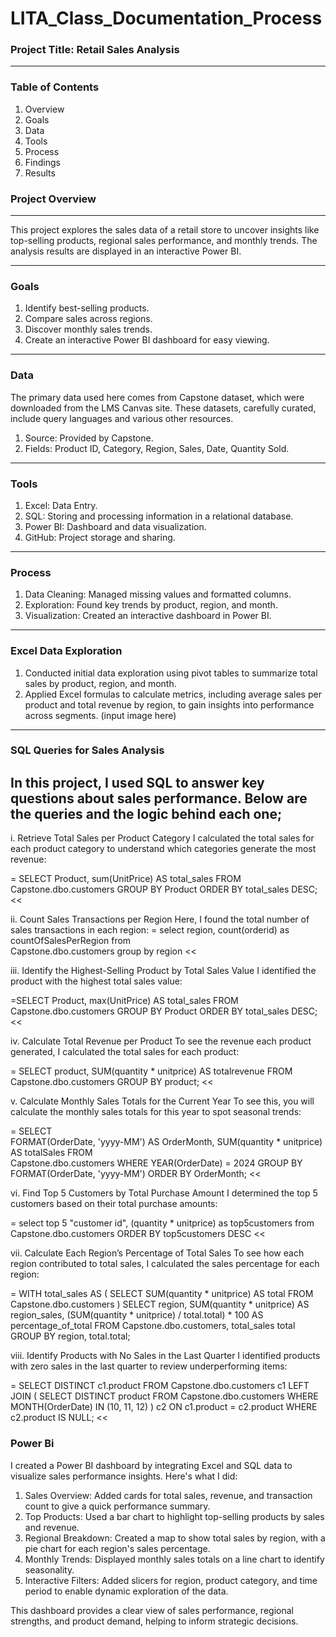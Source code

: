 # LITA_Class_Documentation_Process

### Project Title: Retail Sales Analysis
-----
### Table of Contents
1. Overview
2. Goals
3. Data
4. Tools
5. Process
6. Findings
7. Results

### Project Overview
------
This project explores the sales data of a retail store to uncover insights like top-selling products, regional sales performance, and monthly trends. 
The analysis results are displayed in an interactive Power BI.

-----
### Goals
1. Identify best-selling products.
2. Compare sales across regions.
3. Discover monthly sales trends.
4. Create an interactive Power BI dashboard for easy viewing.   
------
### Data
The primary data used here comes from Capstone dataset, which were downloaded from the LMS Canvas site. These datasets, carefully curated, include query languages and various other resources.
1. Source: Provided by Capstone.
2. Fields: Product ID, Category, Region, Sales, Date, Quantity Sold.
------
### Tools
1. Excel: Data Entry.
2. SQL: Storing and processing information in a relational database.
3. Power BI: Dashboard and data visualization.
4. GitHub: Project storage and sharing.
-------
### Process
1. Data Cleaning: Managed missing values and formatted columns.
2. Exploration: Found key trends by product, region, and month.
3. Visualization: Created an interactive dashboard in Power BI.
------
### Excel Data Exploration
1. Conducted initial data exploration using pivot tables to summarize total sales by product, region, and month.
2. Applied Excel formulas to calculate metrics, including average sales per product and total revenue by region, to gain insights into performance across segments. (input image here)
-----
### SQL Queries for Sales Analysis
In this project, I used SQL to answer key questions about sales performance. Below are the queries and the logic behind each one;
-----
i. Retrieve Total Sales per Product Category
I calculated the total sales for each product category to understand which categories generate the most revenue:

= SELECT Product, sum(UnitPrice) AS total_sales
FROM Capstone.dbo.customers
GROUP BY Product
ORDER BY total_sales DESC; <<

ii. Count Sales Transactions per Region
Here, I found the total number of sales transactions in each region:
= select region, count(orderid) 
as countOfSalesPerRegion from  
Capstone.dbo.customers 
group by region <<

iii. Identify the Highest-Selling Product by Total Sales Value
I identified the product with the highest total sales value:

=SELECT Product, max(UnitPrice) AS total_sales
FROM Capstone.dbo.customers
GROUP BY Product
ORDER BY total_sales DESC; <<

iv. Calculate Total Revenue per Product
To see the revenue each product generated, I calculated the total sales for each product:

= SELECT 
    product, 
    SUM(quantity * unitprice) AS totalrevenue 
FROM 
    Capstone.dbo.customers
GROUP BY 
    product; <<

v. Calculate Monthly Sales Totals for the Current Year
To see this, you will calculate the monthly sales totals for this year to spot seasonal trends:

= SELECT  
    FORMAT(OrderDate, 'yyyy-MM') AS OrderMonth, 
    SUM(quantity * unitprice) AS totalSales
FROM  
    Capstone.dbo.customers
WHERE 
    YEAR(OrderDate) = 2024
GROUP BY 
    FORMAT(OrderDate, 'yyyy-MM')
ORDER BY 
    OrderMonth; <<

vi. Find Top 5 Customers by Total Purchase Amount
I determined the top 5 customers based on their total purchase amounts:

= select top 5  "customer id", (quantity * unitprice) as top5customers from Capstone.dbo.customers ORDER BY top5customers DESC <<

vii. Calculate Each Region’s Percentage of Total Sales
To see how each region contributed to total sales, I calculated the sales percentage for each region:

= WITH total_sales AS (
    SELECT SUM(quantity * unitprice) AS total
    FROM Capstone.dbo.customers
)
SELECT region, 
       SUM(quantity * unitprice) AS region_sales,
       (SUM(quantity * unitprice) / total.total) * 100 AS percentage_of_total
FROM Capstone.dbo.customers, total_sales total
GROUP BY region, total.total;

viii. Identify Products with No Sales in the Last Quarter
I identified products with zero sales in the last quarter to review underperforming items:

= SELECT DISTINCT c1.product
FROM Capstone.dbo.customers c1
LEFT JOIN (
    SELECT DISTINCT product
    FROM Capstone.dbo.customers
    WHERE MONTH(OrderDate) IN (10, 11, 12)
) c2 ON c1.product = c2.product
WHERE c2.product IS NULL; <<

### Power Bi
I created a Power BI dashboard by integrating Excel and SQL data to visualize sales performance insights. Here's what I did:

1. Sales Overview: Added cards for total sales, revenue, and transaction count to give a quick performance summary.
2. Top Products: Used a bar chart to highlight top-selling products by sales and revenue.
3. Regional Breakdown: Created a map to show total sales by region, with a pie chart for each region's sales percentage.
4. Monthly Trends: Displayed monthly sales totals on a line chart to identify seasonality.
5. Interactive Filters: Added slicers for region, product category, and time period to enable dynamic exploration of the data.

This dashboard provides a clear view of sales performance, regional strengths, and product demand, helping to inform strategic decisions.





   



